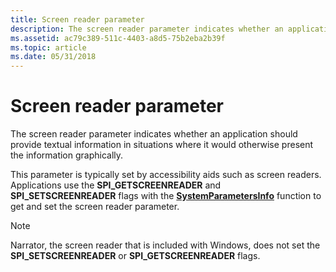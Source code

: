 ```yaml
---
title: Screen reader parameter
description: The screen reader parameter indicates whether an application should provide textual information in situations where it would otherwise present the information graphically.
ms.assetid: ac79c389-511c-4403-a8d5-75b2eba2b39f
ms.topic: article
ms.date: 05/31/2018
---
```


# Screen reader parameter

The screen reader parameter indicates whether an application should provide textual information in situations where it would otherwise present the information graphically.

This parameter is typically set by accessibility aids such as screen readers. Applications use the **SPI\_GETSCREENREADER** and **SPI\_SETSCREENREADER** flags with the [**SystemParametersInfo**](https://docs.microsoft.com/windows/desktop/api/winuser/nf-winuser-systemparametersinfoa) function to get and set the screen reader parameter.

> [!Note]  
> Narrator, the screen reader that is included with Windows, does not set the **SPI\_SETSCREENREADER** or **SPI\_GETSCREENREADER** flags.

 

 

 





